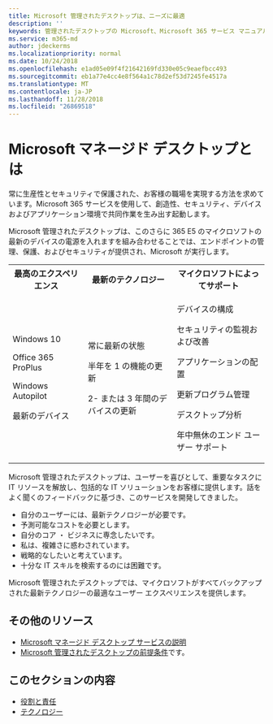 ```yaml
---
title: Microsoft 管理されたデスクトップは、ニーズに最適
description: ''
keywords: 管理されたデスクトップの Microsoft、Microsoft 365 サービス マニュアル
ms.service: m365-md
author: jdeckerms
ms.localizationpriority: normal
ms.date: 10/24/2018
ms.openlocfilehash: e1ad05e09f4f21642169fd330e05c9eaefbcc493
ms.sourcegitcommit: eb1a77e4cc4e8f564a1c78d2ef53d7245fe4517a
ms.translationtype: MT
ms.contentlocale: ja-JP
ms.lasthandoff: 11/28/2018
ms.locfileid: "26869518"
---
```

# <a name="what-is-microsoft-managed-desktop"></a>Microsoft マネージド デスクトップとは

<!--from Overview-->

常に生産性とセキュリティで保護された、お客様の職場を実現する方法を求めています。Microsoft 365 サービスを使用して、創造性、セキュリティ、デバイスおよびアプリケーション環境で共同作業を生み出す起動します。

Microsoft 管理されたデスクトップは、このさらに 365 E5 のマイクロソフトの最新のデバイスの電源を入れますを組み合わせることでは、エンドポイントの管理、保護、およびセキュリティが提供され、Microsoft が実行します。


<table>
<tr><th>最高のエクスペリエンス</th><th>最新のテクノロジー</th><th>マイクロソフトによってサポート</th></tr>
<tr><td><p>Windows 10</p><p>Office 365 ProPlus</p><p></p><p>Windows Autopilot</p><p>最新のデバイス</p></td><td><p>常に最新の状態</p><p>半年を 1 の機能の更新 </p><p>2- または 3 年間のデバイスの更新</p></td><td><p>デバイスの構成</p><p>セキュリティの監視および改善</p><p>アプリケーションの配置</p><p>更新プログラム管理</p><p>デスクトップ分析</p><p>年中無休のエンド ユーザー サポート</p></td></tr>
</table>

Microsoft 管理されたデスクトップは、ユーザーを喜びとして、重要なタスクに IT リソースを解放し、包括的な IT ソリューションをお客様に提供します。話をよく聞くのフィードバックに基づき、このサービスを開発してきました。
- 自分のユーザーには、最新テクノロジーが必要です。
- 予測可能なコストを必要とします。
- 自分のコア ・ ビジネスに専念したいです。 
- 私は、複雑さに惑わされています。 
- 戦略的なしたいと考えています。 
- 十分な IT スキルを検索するのには困難です。  

Microsoft 管理されたデスクトップでは、マイクロソフトがすべてバックアップされた最新テクノロジーの最適なユーザー エクスペリエンスを提供します。 

## <a name="additional-resources"></a>その他のリソース
- [Microsoft マネージド デスクトップ サービスの説明](../service-description/index.md)
- [Microsoft 管理されたデスクトップの前提条件](../get-ready/prerequisites.md)です。

<!--When you enroll in Microsoft Managed Desktop, Microsoft provides you with devices that are configured to join your Azure Active Directory tenant. Windows 10, Office 365, and some apps and features associated with [Microsoft 365 Enterprise E5](https://www.microsoft.com/en-us/microsoft-365/compare-all-microsoft-365-plans) are installed (by Microsoft) on your devices. When your employees who are using these devices need help, they contact Microsoft Managed Desktop support (provided by Microsoft) through a custom chat app.--> 

<!--With Microsoft Managed Desktop, you get **software as a service** (Microsoft 365 E5), **Device as a service** (Microsoft Surface devices ready to use), and **IT support as a service** (Help desk and more).--> 
 
## <a name="in-this-section"></a>このセクションの内容
- [役割と責任](roles-and-responsibilities.md)
- [テクノロジー](technologies.md)
